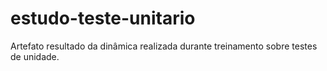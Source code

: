 # estudo-teste-unitario
Artefato resultado da dinâmica realizada durante treinamento sobre testes de unidade.
